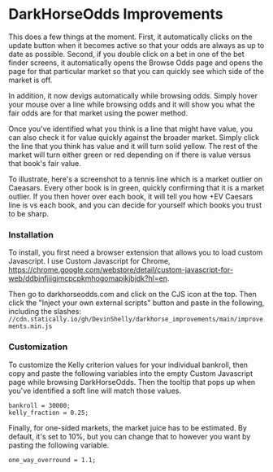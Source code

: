 # DarkHorseOdds Improvements
This does a few things at the moment. First, it automatically clicks on the update button when it becomes active so that your odds are always as up to date as possible. Second, if you double click on a bet in one of the bet finder screens, it automatically opens the Browse Odds page and opens the page for that particular market so that you can quickly see which side of the market is off.

In addition, it now devigs automatically while browsing odds. Simply hover your mouse over a line while browsing odds and it will show you what the fair odds are for that market using the power method. 

Once you've identified what you think is a line that might have value, you can also check it for value quickly against the broader market. Simply click the line that you think has value and it will turn solid yellow. The rest of the market will turn either green or red depending on if there is value versus that book's fair value. 

To illustrate, here's a screenshot to a tennis line which is a market outlier on Caeasars. Every other book is in green, quickly confirming that it is a market outlier. If you then hover over each book, it will tell you how +EV Caesars line is vs each book, and you can decide for yourself which books you trust to be sharp.

### Installation
To install, you first need a browser extension that allows you to load custom Javascript. I use Custom Javascript for Chrome, https://chrome.google.com/webstore/detail/custom-javascript-for-web/ddbjnfjiigjmcpcpkmhogomapikjbjdk?hl=en. 

Then go to darkhorseodds.com and click on the CJS icon at the top. Then click the "Inject your own external scripts" button and paste in the following, including the slashes: `//cdn.statically.io/gh/DevinShelly/darkhorse_improvements/main/improvements.min.js`

### Customization
To customize the Kelly criterion values for your individual bankroll, then copy and paste the following variables into the empty Custom Javascript page while browsing DarkHorseOdds. Then the tooltip that pops up when you've identified a soft line will match those values.
```
bankroll = 30000;
kelly_fraction = 0.25;
```

Finally, for one-sided markets, the market juice has to be estimated. By default, it's set to 10%, but you can change that to however you want by pasting the following variable.

```
one_way_overround = 1.1;
```
